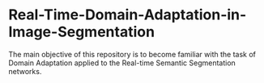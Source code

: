 # Real-Time-Domain-Adaptation-in-Image-Segmentation
The main objective of this repository  is to become familiar with the task of Domain Adaptation applied to the Real-time Semantic Segmentation networks. 
